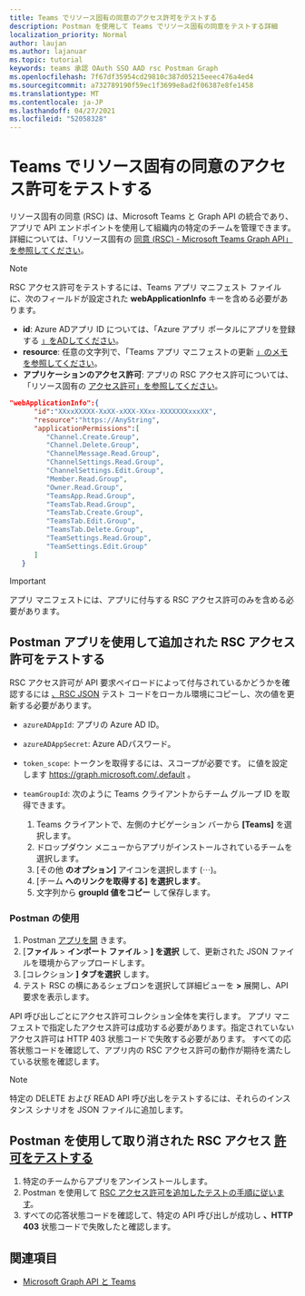 ```yaml
---
title: Teams でリソース固有の同意のアクセス許可をテストする
description: Postman を使用して Teams でリソース固有の同意をテストする詳細
localization_priority: Normal
author: laujan
ms.author: lajanuar
ms.topic: tutorial
keywords: teams 承認 OAuth SSO AAD rsc Postman Graph
ms.openlocfilehash: 7f67df35954cd29810c387d05215eeec476a4ed4
ms.sourcegitcommit: a732789190f59ec1f3699e8ad2f06387e8fe1458
ms.translationtype: MT
ms.contentlocale: ja-JP
ms.lasthandoff: 04/27/2021
ms.locfileid: "52058328"
---
```

# <a name="test-resource-specific-consent-permissions-in-teams"></a>Teams でリソース固有の同意のアクセス許可をテストする

リソース固有の同意 (RSC) は、Microsoft Teams と Graph API の統合であり、アプリで API エンドポイントを使用して組織内の特定のチームを管理できます。 詳細については、「リソース固有の [同意 (RSC) - Microsoft Teams Graph API」を参照してください](resource-specific-consent.md)。

> [!NOTE]
> RSC アクセス許可をテストするには、Teams アプリ マニフェスト ファイルに、次のフィールドが設定された **webApplicationInfo** キーを含める必要があります。
>
> - **id**: Azure ADアプリ ID については、「Azure アプリ ポータルにアプリを登録する [」をADしてください](resource-specific-consent.md#register-your-app-with-microsoft-identity-platform-via-the-azure-ad-portal)。
> - **resource**: 任意の文字列で、「Teams アプリ マニフェストの更新  [」のメモを参照してください](resource-specific-consent.md#update-your-teams-app-manifest)。
> - **アプリケーションのアクセス許可**: アプリの RSC アクセス許可については、「リソース固有の [アクセス許可」を参照してください](resource-specific-consent.md#resource-specific-permissions)。

```json
"webApplicationInfo":{
      "id":"XXxxXXXXX-XxXX-xXXX-XXxx-XXXXXXXxxxXX",
      "resource":"https://AnyString",
      "applicationPermissions":[
         "Channel.Create.Group",
         "Channel.Delete.Group",
         "ChannelMessage.Read.Group",
         "ChannelSettings.Read.Group",
         "ChannelSettings.Edit.Group",
         "Member.Read.Group",
         "Owner.Read.Group",
         "TeamsApp.Read.Group",
         "TeamsTab.Read.Group",
         "TeamsTab.Create.Group",
         "TeamsTab.Edit.Group",
         "TeamsTab.Delete.Group",
         "TeamSettings.Read.Group",
         "TeamSettings.Edit.Group"
      ]
   }
```

> [!IMPORTANT]
> アプリ マニフェストには、アプリに付与する RSC アクセス許可のみを含める必要があります。

## <a name="test-added-rsc-permissions-using-the-postman-app"></a>Postman アプリを使用して追加された RSC アクセス許可をテストする

RSC アクセス許可が API 要求ペイロードによって付与されているかどうかを確認するには [、RSC JSON](test-rsc-json-file.md) テスト コードをローカル環境にコピーし、次の値を更新する必要があります。

* `azureADAppId`: アプリの Azure AD ID。
* `azureADAppSecret`: Azure ADパスワード。
* `token_scope`: トークンを取得するには、スコープが必要です。 に値を設定します https://graph.microsoft.com/.default 。
* `teamGroupId`: 次のように Teams クライアントからチーム グループ ID を取得できます。

    1. Teams クライアントで、左側のナビゲーション バーから **[Teams]** を選択します。
    2. ドロップダウン メニューからアプリがインストールされているチームを選択します。
    3. [その他 **のオプション]** アイコンを選択します (&#8943;)。
    4. [チーム **へのリンクを取得する] を選択します**。 
    5. 文字列から **groupId 値をコピー** して保存します。

### <a name="use-postman"></a>Postman の使用

1. Postman [アプリを開](https://www.postman.com) きます。
2. [**ファイル**  >  **インポート ファイル**  >  **] を選択** して、更新された JSON ファイルを環境からアップロードします。  
3. [コレクション **] タブを選択** します。 
4. テスト RSC の横にあるシェブロンを選択して詳細ビューを **>** 展開し、API 要求を表示します。

API 呼び出しごとにアクセス許可コレクション全体を実行します。 アプリ マニフェストで指定したアクセス許可は成功する必要があります。指定されていないアクセス許可は HTTP 403 状態コードで失敗する必要があります。 すべての応答状態コードを確認して、アプリ内の RSC アクセス許可の動作が期待を満たしている状態を確認します。

> [!NOTE]
> 特定の DELETE および READ API 呼び出しをテストするには、それらのインスタンス シナリオを JSON ファイルに追加します。

## <a name="test-revoked-rsc-permissions-using-postman"></a>Postman を使用して取り消された RSC アクセス [許可をテストする](https://www.postman.com/)

1. 特定のチームからアプリをアンインストールします。
2. Postman を使用して [RSC アクセス許可を追加したテストの手順に従います](#test-added-rsc-permissions-using-the-postman-app)。
3. すべての応答状態コードを確認して、特定の API 呼び出しが成功し **、HTTP 403** 状態コードで失敗したと確認します。

## <a name="see-also"></a>関連項目

- [Microsoft Graph API と Teams](/graph/api/resources/teams-api-overview?view=graph-rest-1.0&preserve-view=true)

